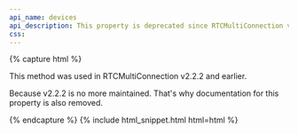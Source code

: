 ```yaml
---
api_name: devices
api_description: This property is deprecated since RTCMultiConnection version 3
css: 
---
```


{% capture html %}

<section>
    <p>This method was used in RTCMultiConnection v2.2.2 and earlier.</p>
    <p>Because v2.2.2 is no more maintained. That's why documentation for this property is also removed.</p>
</section>

{% endcapture %}
{% include html_snippet.html html=html %}

